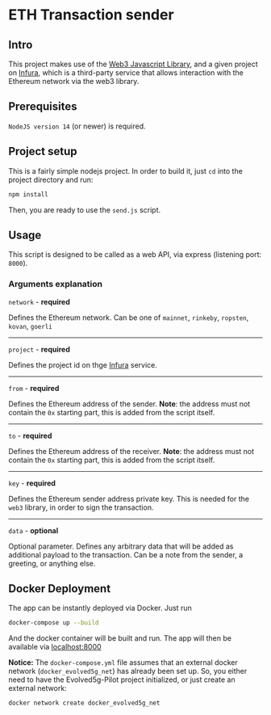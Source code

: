 # ETH Transaction sender

## Intro

This project makes use of the [Web3 Javascript Library](https://github.com/ChainSafe/web3.js), and a given project on [Infura](https://infura.io/), which is a third-party service that allows interaction with the Ethereum network via the web3 library.

## Prerequisites

`NodeJS version 14` (or newer) is required.

## Project setup

This is a fairly simple nodejs project. In order to build it, just `cd` into the project directory and run:

```bash
npm install
```

Then, you are ready to use the `send.js` script.

## Usage

This script is designed to be called as a web API, via express (listening port: `8000`).

### Arguments explanation

`network` - **required**

Defines the Ethereum network. Can be one of `mainnet`, `rinkeby`, `ropsten`, `kovan`, `goerli`

<hr>

`project` - **required**

Defines the project id on thge [Infura](https://infura.io/) service.

<hr>

`from` - **required**

Defines the Ethereum address of the sender. **Note**: the address must not contain the `0x` starting part, this is added from the script itself.

<hr>

`to` - **required**

Defines the Ethereum address of the receiver. **Note**: the address must not contain the `0x` starting part, this is added from the script itself.

<hr>

`key` - **required**

Defines the Ethereum sender address private key. This is needed for the `web3` library, in order to sign the transaction.

<hr>

`data` - **optional**

Optional parameter. Defines any arbitrary data that will be added as additional payload to the transaction. Can be a note from the sender, a greeting, or anything else.

## Docker Deployment

The app can be instantly deployed via Docker. Just run

```bash
docker-compose up --build
```

And the docker container will be built and run. The app will then be available via
[localhost:8000](http://localhost:8000)

**Notice:** The `docker-compose.yml` file assumes that an external docker network (`docker_evolved5g_net`) has already been set up.
So, you either need to have the Evolved5g-Pilot project initialized, or just create an external network:

```bash
docker network create docker_evolved5g_net
```
